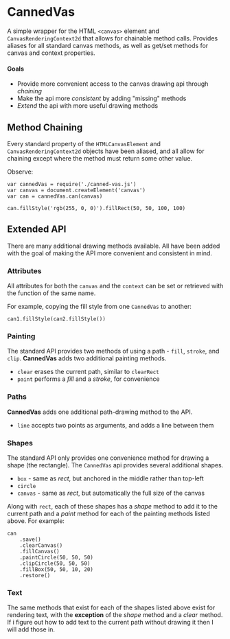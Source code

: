 CannedVas
=========

A simple wrapper for the HTML `<canvas>` element and `CanvasRenderingContext2d`
that allows for chainable method calls.  Provides aliases for all standard
canvas methods, as well as get/set methods for canvas and context properties.

#### Goals

* Provide more convenient access to the canvas drawing api through _chaining_
* Make the api more _consistent_ by adding "missing" methods
* _Extend_ the api with more useful drawing methods


Method Chaining
--------

Every standard property of the `HTMLCanvasElement` and `CanvasRenderingContext2d` objects have been aliased, and all allow for chaining except where the method must return some other value.

Observe:

```
var cannedVas = require('./canned-vas.js')
var canvas = document.createElement('canvas')
var can = cannedVas.can(canvas)

can.fillStyle('rgb(255, 0, 0)').fillRect(50, 50, 100, 100)

```

Extended API
--------

There are many additional drawing methods available.  All have been added with the goal of making the API more convenient and consistent in mind.

### Attributes

All attributes for both the `canvas` and the `context` can be set or retrieved with the function of the same name.

For example, copying the fill style from one `CannedVas` to another:

```
can1.fillStyle(can2.fillStyle())
```

### Painting

The standard API provides two methods of using a path - `fill`, `stroke`, and `clip`. __CannedVas__ adds two additional painting methods.

- `clear` erases the current path, similar to `clearRect`
- `paint` performs a _fill_ and a _stroke_, for convenience

### Paths

__CannedVas__ adds one additional path-drawing method to the API.

- `line` accepts two points as arguments, and adds a line between them

### Shapes

The standard API only provides one convenience method for drawing a shape (the rectangle).  The `CannedVas` api provides several additional shapes.

- `box` - same as _rect_, but anchored in the middle rather than top-left
- `circle`
- `canvas` - same as _rect_, but automatically the full size of the canvas

Along with `rect`, each of these shapes has a _shape_ method to add it to the current path and a _paint_ method for each of the painting methods listed above.  For example:

```
can
    .save()
    .clearCanvas()
    .fillCanvas()
    .paintCircle(50, 50, 50)
    .clipCircle(50, 50, 50)
    .fillBox(50, 50, 10, 20)
    .restore()
```

### Text

The same methods that exist for each of the shapes listed above exist for rendering text, with the __exception__ of the _shape_ method and a _clear_ method.  If i figure out how to add text to the current path without drawing it then I will add those in.

